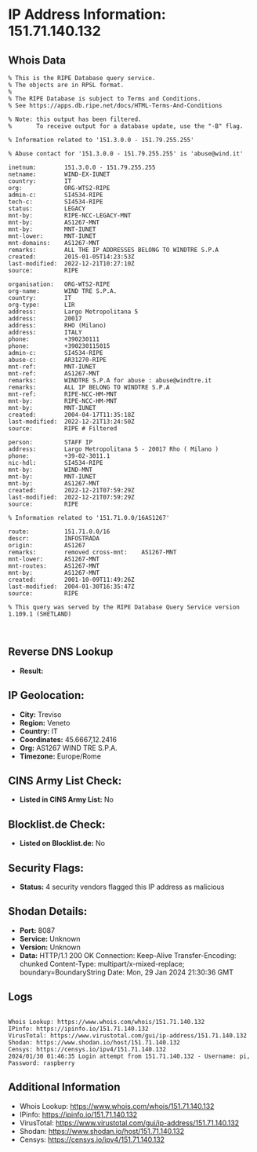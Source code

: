 # IP Address Information: 151.71.140.132

## Whois Data
```
% This is the RIPE Database query service.
% The objects are in RPSL format.
%
% The RIPE Database is subject to Terms and Conditions.
% See https://apps.db.ripe.net/docs/HTML-Terms-And-Conditions

% Note: this output has been filtered.
%       To receive output for a database update, use the "-B" flag.

% Information related to '151.3.0.0 - 151.79.255.255'

% Abuse contact for '151.3.0.0 - 151.79.255.255' is 'abuse@wind.it'

inetnum:        151.3.0.0 - 151.79.255.255
netname:        WIND-EX-IUNET
country:        IT
org:            ORG-WTS2-RIPE
admin-c:        SI4534-RIPE
tech-c:         SI4534-RIPE
status:         LEGACY
mnt-by:         RIPE-NCC-LEGACY-MNT
mnt-by:         AS1267-MNT
mnt-by:         MNT-IUNET
mnt-lower:      MNT-IUNET
mnt-domains:    AS1267-MNT
remarks:        ALL THE IP ADDRESSES BELONG TO WINDTRE S.P.A
created:        2015-01-05T14:23:53Z
last-modified:  2022-12-21T10:27:10Z
source:         RIPE

organisation:   ORG-WTS2-RIPE
org-name:       WIND TRE S.P.A.
country:        IT
org-type:       LIR
address:        Largo Metropolitana 5
address:        20017
address:        RHO (Milano)
address:        ITALY
phone:          +390230111
phone:          +390230115015
admin-c:        SI4534-RIPE
abuse-c:        AR31270-RIPE
mnt-ref:        MNT-IUNET
mnt-ref:        AS1267-MNT
remarks:        WINDTRE S.P.A for abuse : abuse@windtre.it
remarks:        ALL IP BELONG TO WINDTRE S.P.A
mnt-ref:        RIPE-NCC-HM-MNT
mnt-by:         RIPE-NCC-HM-MNT
mnt-by:         MNT-IUNET
created:        2004-04-17T11:35:18Z
last-modified:  2022-12-21T13:24:50Z
source:         RIPE # Filtered

person:         STAFF IP
address:        Largo Metropolitana 5 - 20017 Rho ( Milano )
phone:          +39-02-3011.1
nic-hdl:        SI4534-RIPE
mnt-by:         WIND-MNT
mnt-by:         MNT-IUNET
mnt-by:         AS1267-MNT
created:        2022-12-21T07:59:29Z
last-modified:  2022-12-21T07:59:29Z
source:         RIPE

% Information related to '151.71.0.0/16AS1267'

route:          151.71.0.0/16
descr:          INFOSTRADA
origin:         AS1267
remarks:        removed cross-mnt:    AS1267-MNT
mnt-lower:      AS1267-MNT
mnt-routes:     AS1267-MNT
mnt-by:         AS1267-MNT
created:        2001-10-09T11:49:26Z
last-modified:  2004-01-30T16:35:47Z
source:         RIPE

% This query was served by the RIPE Database Query Service version 1.109.1 (SHETLAND)



```
## Reverse DNS Lookup
- **Result:** 

## IP Geolocation:
- **City:** Treviso
- **Region:** Veneto
- **Country:** IT
- **Coordinates:** 45.6667,12.2416
- **Org:** AS1267 WIND TRE S.P.A.
- **Timezone:** Europe/Rome

## CINS Army List Check:
- **Listed in CINS Army List:** 
No

## Blocklist.de Check:
- **Listed on Blocklist.de:** 
No

## Security Flags:
- **Status:** 4 security vendors flagged this IP address as malicious

## Shodan Details:
- **Port:** 8087
- **Service:** Unknown
- **Version:** Unknown
- **Data:** HTTP/1.1 200 OK
Connection: Keep-Alive
Transfer-Encoding: chunked
Content-Type: multipart/x-mixed-replace; boundary=BoundaryString
Date: Mon, 29 Jan 2024 21:30:36 GMT



## Logs
```

Whois Lookup: https://www.whois.com/whois/151.71.140.132
IPinfo: https://ipinfo.io/151.71.140.132
VirusTotal: https://www.virustotal.com/gui/ip-address/151.71.140.132
Shodan: https://www.shodan.io/host/151.71.140.132
Censys: https://censys.io/ipv4/151.71.140.132
2024/01/30 01:46:35 Login attempt from 151.71.140.132 - Username: pi, Password: raspberry

```
## Additional Information
- Whois Lookup: https://www.whois.com/whois/151.71.140.132
- IPinfo: https://ipinfo.io/151.71.140.132
- VirusTotal: https://www.virustotal.com/gui/ip-address/151.71.140.132
- Shodan: https://www.shodan.io/host/151.71.140.132
- Censys: https://censys.io/ipv4/151.71.140.132

